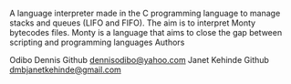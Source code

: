 A language interpreter made in the C programming language to manage stacks and queues (LIFO and FIFO). The aim is to interpret Monty bytecodes files. Monty is a language that aims to close the gap between scripting and programming languages
Authors

Odibo Dennis Github dennisodibo@yahoo.com
Janet Kehinde Github dmbjanetkehinde@gmail.com
